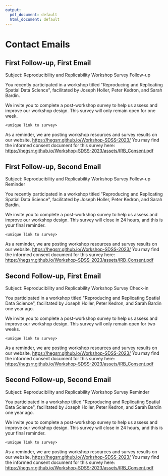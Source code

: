 ```yaml
---
output:
  pdf_document: default
  html_document: default
---
```


# Contact Emails

## First Follow-up, First Email

Subject: Reproducibility and Replicability Workshop Survey Follow-up

You recently participated in a workshop titled "Reproducing and Replicating Spatial Data Science", facilitated by Joseph Holler, Peter Kedron, and Sarah Bardin.

We invite you to complete a post-workshop survey to help us assess and improve our workshop design.
This survey will only remain open for one week.

`<unique link to survey>`

As a reminder, we are posting workshop resources and survey results on our website, https://hegsrr.github.io/Workshop-SDSS-2023/
You may find the informed consent document for this survey here: https://hegsrr.github.io/Workshop-SDSS-2023/assets/IRB_Consent.pdf


## First Follow-up, Second Email

Subject: Reproducibility and Replicability Workshop Survey Follow-up Reminder

You recently participated in a workshop titled "Reproducing and Replicating Spatial Data Science", facilitated by Joseph Holler, Peter Kedron, and Sarah Bardin.

We invite you to complete a post-workshop survey to help us assess and improve our workshop design.
This survey will close in 24 hours, and this is your final reminder.

`<unique link to survey>`

As a reminder, we are posting workshop resources and survey results on our website, https://hegsrr.github.io/Workshop-SDSS-2023/
You may find the informed consent document for this survey here: https://hegsrr.github.io/Workshop-SDSS-2023/assets/IRB_Consent.pdf

## Second Follow-up, First Email

Subject: Reproducibility and Replicability Workshop Survey Check-in

You participated in a workshop titled "Reproducing and Replicating Spatial Data Science", facilitated by Joseph Holler, Peter Kedron, and Sarah Bardin one year ago.

We invite you to complete a post-workshop survey to help us assess and improve our workshop design.
This survey will only remain open for two weeks.

`<unique link to survey>`

As a reminder, we are posting workshop resources and survey results on our website, https://hegsrr.github.io/Workshop-SDSS-2023/
You may find the informed consent document for this survey here: https://hegsrr.github.io/Workshop-SDSS-2023/assets/IRB_Consent.pdf

## Second Follow-up, Second Email

Subject: Reproducibility and Replicability Workshop Survey Reminder

You participated in a workshop titled "Reproducing and Replicating Spatial Data Science", facilitated by Joseph Holler, Peter Kedron, and Sarah Bardin one year ago.

We invite you to complete a post-workshop survey to help us assess and improve our workshop design.
This survey will close in 24 hours, and this is your final reminder.

`<unique link to survey>`

As a reminder, we are posting workshop resources and survey results on our website, https://hegsrr.github.io/Workshop-SDSS-2023/
You may find the informed consent document for this survey here: https://hegsrr.github.io/Workshop-SDSS-2023/assets/IRB_Consent.pdf
